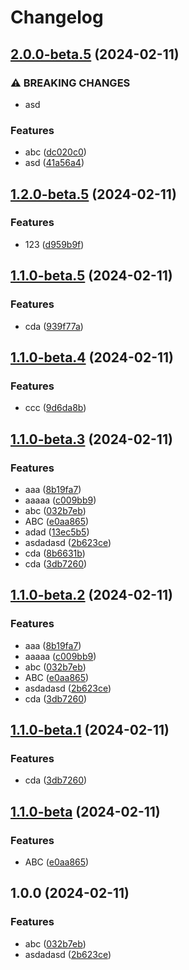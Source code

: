 # Changelog

## [2.0.0-beta.5](https://github.com/kalosisz/rel1/compare/v1.2.0-beta.5...v2.0.0-beta.5) (2024-02-11)


### ⚠ BREAKING CHANGES

* asd

### Features

* abc ([dc020c0](https://github.com/kalosisz/rel1/commit/dc020c02b5970eb77e178a6a3e59cb4e781660ba))
* asd ([41a56a4](https://github.com/kalosisz/rel1/commit/41a56a4b4e8ef9ac49f7f3f8f84e49af67f86c2f))

## [1.2.0-beta.5](https://github.com/kalosisz/rel1/compare/v1.1.0-beta.5...v1.2.0-beta.5) (2024-02-11)


### Features

* 123 ([d959b9f](https://github.com/kalosisz/rel1/commit/d959b9fabe90b95d25763e6654a9cd1d5ddf6052))

## [1.1.0-beta.5](https://github.com/kalosisz/rel1/compare/v1.1.0-beta.4...v1.1.0-beta.5) (2024-02-11)


### Features

* cda ([939f77a](https://github.com/kalosisz/rel1/commit/939f77a79c9b686ea2c5248bfbb0165efc6efa30))

## [1.1.0-beta.4](https://github.com/kalosisz/rel1/compare/v1.1.0-beta.3...v1.1.0-beta.4) (2024-02-11)


### Features

* ccc ([9d6da8b](https://github.com/kalosisz/rel1/commit/9d6da8b1883d53a37b524cf5490fbd26b1871ccd))

## [1.1.0-beta.3](https://github.com/kalosisz/rel1/compare/v1.1.0-beta.2...v1.1.0-beta.3) (2024-02-11)


### Features

* aaa ([8b19fa7](https://github.com/kalosisz/rel1/commit/8b19fa7ad785fa3e8a66bec31f66caa16e9fae29))
* aaaaa ([c009bb9](https://github.com/kalosisz/rel1/commit/c009bb933c612e1c2ca9d5c59eff835439084bc0))
* abc ([032b7eb](https://github.com/kalosisz/rel1/commit/032b7ebbd882f9e8c25f2d3d2dd4aa4b16c06b8f))
* ABC ([e0aa865](https://github.com/kalosisz/rel1/commit/e0aa8658e2834dc416984ff38c7432ee52efc912))
* adad ([13ec5b5](https://github.com/kalosisz/rel1/commit/13ec5b5ec39a4698d793305c826f2b32d620a9ad))
* asdadasd ([2b623ce](https://github.com/kalosisz/rel1/commit/2b623ce63ad8b23af272b3e26c9bbd7ed4ec71b9))
* cda ([8b6631b](https://github.com/kalosisz/rel1/commit/8b6631bfec08c96c0dea290348a8734675b73dbd))
* cda ([3db7260](https://github.com/kalosisz/rel1/commit/3db7260c8f4ad4ea2e5d947429aa3f38316f75bb))

## [1.1.0-beta.2](https://github.com/kalosisz/rel1/compare/beta-v1.1.0-beta.1...beta-v1.1.0-beta.2) (2024-02-11)


### Features

* aaa ([8b19fa7](https://github.com/kalosisz/rel1/commit/8b19fa7ad785fa3e8a66bec31f66caa16e9fae29))
* aaaaa ([c009bb9](https://github.com/kalosisz/rel1/commit/c009bb933c612e1c2ca9d5c59eff835439084bc0))
* abc ([032b7eb](https://github.com/kalosisz/rel1/commit/032b7ebbd882f9e8c25f2d3d2dd4aa4b16c06b8f))
* ABC ([e0aa865](https://github.com/kalosisz/rel1/commit/e0aa8658e2834dc416984ff38c7432ee52efc912))
* asdadasd ([2b623ce](https://github.com/kalosisz/rel1/commit/2b623ce63ad8b23af272b3e26c9bbd7ed4ec71b9))
* cda ([3db7260](https://github.com/kalosisz/rel1/commit/3db7260c8f4ad4ea2e5d947429aa3f38316f75bb))

## [1.1.0-beta.1](https://github.com/kalosisz/rel1/compare/v1.1.0-beta...v1.1.0-beta.1) (2024-02-11)


### Features

* cda ([3db7260](https://github.com/kalosisz/rel1/commit/3db7260c8f4ad4ea2e5d947429aa3f38316f75bb))

## [1.1.0-beta](https://github.com/kalosisz/rel1/compare/v1.0.0...v1.1.0-beta) (2024-02-11)


### Features

* ABC ([e0aa865](https://github.com/kalosisz/rel1/commit/e0aa8658e2834dc416984ff38c7432ee52efc912))

## 1.0.0 (2024-02-11)


### Features

* abc ([032b7eb](https://github.com/kalosisz/rel1/commit/032b7ebbd882f9e8c25f2d3d2dd4aa4b16c06b8f))
* asdadasd ([2b623ce](https://github.com/kalosisz/rel1/commit/2b623ce63ad8b23af272b3e26c9bbd7ed4ec71b9))
